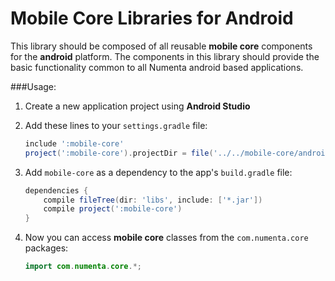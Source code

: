 Mobile Core Libraries for Android
=================================
This library should be composed of all reusable **mobile core** components for the **android** platform. The components in this library should provide the basic functionality common to all Numenta android based applications.

###Usage:

 1. Create a new application project using **Android Studio** 
 1. Add these lines to your `settings.gradle` file:
    
    ```groovy
    include ':mobile-core'
	project(':mobile-core').projectDir = file('../../mobile-core/android')
    ```
 1. Add `mobile-core` as a dependency to the app's `build.gradle` file:
    
    ```groovy
    dependencies {
        compile fileTree(dir: 'libs', include: ['*.jar'])
        compile project(':mobile-core')
    }
    ```
 1. Now you can access **mobile core** classes from the `com.numenta.core` packages:
    
    ```java
    import com.numenta.core.*;
    ```